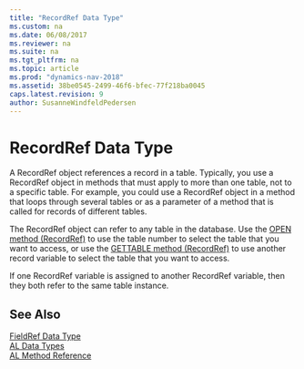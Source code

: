 ```yaml
---
title: "RecordRef Data Type"
ms.custom: na
ms.date: 06/08/2017
ms.reviewer: na
ms.suite: na
ms.tgt_pltfrm: na
ms.topic: article
ms.prod: "dynamics-nav-2018"
ms.assetid: 38be0545-2499-46f6-bfec-77f218ba0045
caps.latest.revision: 9
author: SusanneWindfeldPedersen
---
```

# RecordRef Data Type
A RecordRef object references a record in a table. Typically, you use a RecordRef object in methods that must apply to more than one table, not to a specific table. For example, you could use a RecordRef object in a method that loops through several tables or as a parameter of a method that is called for records of different tables.  
  
 The RecordRef object can refer to any table in the database. Use the [OPEN method (RecordRef)](../methods/devenv-open-method-recordref.md) to use the table number to select the table that you want to access, or use the [GETTABLE method (RecordRef)](../methods/devenv-gettable-method-recordref.md) to use another record variable to select the table that you want to access.  
  
 If one RecordRef variable is assigned to another RecordRef variable, then they both refer to the same table instance.  
  
## See Also  
 [FieldRef Data Type](devenv-fieldref-data-type.md)  
 [AL Data Types](devenv-al-data-types.md)  
 [AL Method Reference](../methods/devenv-al-method-reference.md)  